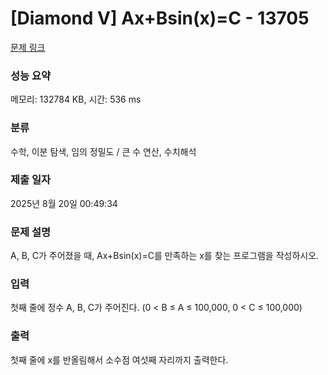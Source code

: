 # [Diamond V] Ax+Bsin(x)=C - 13705 

[문제 링크](https://www.acmicpc.net/problem/13705) 

### 성능 요약

메모리: 132784 KB, 시간: 536 ms

### 분류

수학, 이분 탐색, 임의 정밀도 / 큰 수 연산, 수치해석

### 제출 일자

2025년 8월 20일 00:49:34

### 문제 설명

<p>A, B, C가 주어졌을 때, Ax+Bsin(x)=C를 만족하는 x를 찾는 프로그램을 작성하시오.</p>

### 입력 

 <p>첫째 줄에 정수 A, B, C가 주어진다. (0 < B ≤ A ≤ 100,000, 0 < C ≤ 100,000)</p>

### 출력 

 <p>첫째 줄에 x를 반올림해서 소수점 여섯째 자리까지 출력한다.</p>

